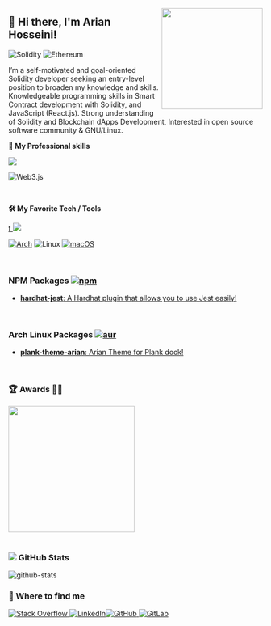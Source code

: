 <img align="right"
    src="https://user-images.githubusercontent.com/5713670/87202985-820dcb80-c2b6-11ea-9f56-7ec461c497c3.gif"
    width='200"' />

## 👋 Hi there, I'm Arian Hosseini!

![Solidity](https://img.shields.io/badge/Solidity-%23363636.svg?style=for-the-badge&logo=solidity&logoColor=white)
 ![Ethereum](https://img.shields.io/badge/Ethereum-3C3C3D?style=for-the-badge&logo=Ethereum&logoColor=white)

<p>
I’m a self-motivated and goal-oriented Solidity developer seeking an entry-level position to broaden my knowledge and skills. Knowledgeable programming skills in Smart Contract development with Solidity, and JavaScript (React.js). Strong understanding of Solidity and Blockchain dApps Development, Interested in open source software community & GNU/Linux. 
</p>


<strong> 🔭 My Professional skills </strong>

<p>
    <a href="https://arianh.ir">
        <img src="https://skillicons.dev/icons?i=solidity,react,ts,js,html,css" />
    </a>
</p>

![Web3.js](https://img.shields.io/badge/web3.js-F16822?style=for-the-badge&logo=web3.js&logoColor=white)


<br />

<strong> 🛠 My Favorite Tech / Tools </strong>

<p>
    <a href="https://arianhosseini.ir">t
        <img src="https://skillicons.dev/icons?i=linux,bash,git,jest,vscode,vim,stackoverflow,github,figma,vite&theme=dark" />
    </a>
</p>

[![Arch](https://img.shields.io/badge/Arch%20Linux-1793D1?logo=arch-linux&logoColor=fff&style=for-the-badge)](https://arianhosseini.ir)
![Linux](https://img.shields.io/badge/Linux-FCC624?style=for-the-badge&logo=linux&logoColor=black)
[![macOS](https://img.shields.io/badge/mac%20os-000000?style=for-the-badge&logo=macos&logoColor=F0F0F0)](https://arianh.ir)

<br />

### NPM Packages [![npm](https://img.shields.io/badge/npm-CB3837?style=for-the-badge&logo=npm&logoColor=white)](https://npmjs.com/~arianhosseini)

<a href="https://npmjs.com/package/hardhat-jest" target="_blank">
    <ul><li><b>hardhat-jest</b>: A Hardhat plugin that allows you to use Jest easily!</li></ul>
</a>

<br />

### Arch Linux Packages [![aur](https://img.shields.io/aur/maintainer/plank-theme-arian-git?color=1793d1&label=AUR&logo=arch-linux&style=for-the-badge)](https://aur.archlinux.org/account/arianh)

<a href="https://aur.archlinux.org/packages/plank-theme-arian-git" target="_blank">
    <ul><li><b>plank-theme-arian</b>: Arian Theme for Plank dock!</li></ul>
</a>

<br />

### 🏆 Awards 💪🏻

<a href="https://www.gitpoap.io/p/0xdcd220c563aeb04af19709b481c170aa1b3df9e1">
<img src="https://www.gitpoap.io/_next/image?url=https%3A%2F%2Fassets.poap.xyz%2Fgitpoap3a-2023-hardhat-contributor-2022-logo-1671132237589.png&w=384&q=75"
width='250' />
</a>
    
<br />
<br />

<h3><img src="https://img.icons8.com/ios-glyphs/23/000000/github.png"/> GitHub Stats</h3>

![github-stats](https://github-profile-summary-cards.vercel.app/api/cards/profile-details?username=ryanhosseini)



<h3> 🤝 Where to find me </h3>


[![Stack Overflow](https://img.shields.io/badge/-Stackoverflow-FE7A16?style=for-the-badge&logo=stack-overflow&logoColor=white)
](https://stackoverflow.com/users/11641089/arian-hosseini)[![LinkedIn](https://img.shields.io/badge/linkedin-%230077B5.svg?style=for-the-badge&logo=linkedin&logoColor=white)](https://linkedin.com/in/arianhosseini)[![GitHub](https://img.shields.io/badge/github-%23121011.svg?style=for-the-badge&logo=github&logoColor=white)
](https://github.com/ryanhosseini)[![GitLab](https://img.shields.io/badge/gitlab-%23181717.svg?style=for-the-badge&logo=gitlab&logoColor=white)
](https://gitlab.com/arianhosseini)

